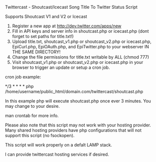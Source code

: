 Twittercast - Shoutcast/Icecast Song Title To Twitter Status Script

Supports Shoutcast V1 and V2 or Icecast

1. Register a new app at http://dev.twitter.com/apps/new
2. Fill in API keys and server info in shoutcast.php or icecast.php (dont forget to set paths for title.txt!)
3. Upload title.txt, shoutcast_v1.php or shoutcast_v2.php or icecast.php, EpiCurl.php, EpiOAuth.php, and EpiTwitter.php to your webserver IN THE SAME DIRECTORY!
4. Change the file permissions for title.txt writable by ALL (chmod 777)
5. Visit shoutcast_v1.php or shoutcast_v2.php or icecast.php in your browser to trigger an update or setup a cron job.

cron job example:

*/3 * * * * php /home/username/public_html/domain.com/twittercast/shoutcast.php

In this example php will execute shoutcast.php once ever 3 minutes. You may change to your desire.

man crontab for more info.

Please also note that this script may not work with your hosting provider. Many shared hosting providers have php configurations that will not support this script (no fsockopen).

This script will work properly on a defalt LAMP stack.

I can provide twittercast hosting services if desired.
